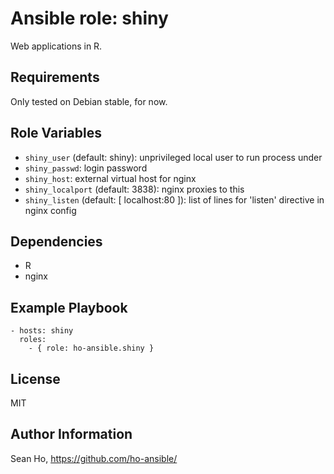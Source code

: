 # Ansible role: shiny
Web applications in R.

## Requirements
Only tested on Debian stable, for now.

## Role Variables
+ `shiny_user` (default: shiny): unprivileged local user to run process under
+ `shiny_passwd`: login password
+ `shiny_host`: external virtual host for nginx
+ `shiny_localport` (default: 3838): nginx proxies to this
+ `shiny_listen` (default: [ localhost:80 ]): list of
  lines for 'listen' directive in nginx config

## Dependencies
+ R
+ nginx

## Example Playbook

```
- hosts: shiny
  roles:
    - { role: ho-ansible.shiny }
```

## License
MIT

## Author Information
Sean Ho, https://github.com/ho-ansible/
